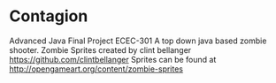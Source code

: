 # Contagion
Advanced Java Final Project ECEC-301
A top down java based zombie shooter.
Zombie Sprites created by clint bellanger https://github.com/clintbellanger
Sprites can be found at http://opengameart.org/content/zombie-sprites
